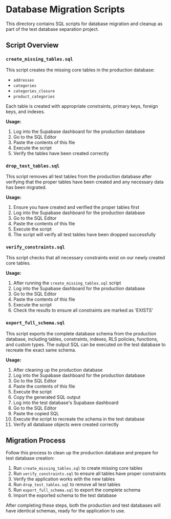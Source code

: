 # Database Migration Scripts

This directory contains SQL scripts for database migration and cleanup as part of the test database separation project.

## Script Overview

### `create_missing_tables.sql`

This script creates the missing core tables in the production database:
- `addresses`
- `categories`
- `categories_closure`
- `product_categories`

Each table is created with appropriate constraints, primary keys, foreign keys, and indexes.

**Usage:**
1. Log into the Supabase dashboard for the production database
2. Go to the SQL Editor
3. Paste the contents of this file
4. Execute the script
5. Verify the tables have been created correctly

### `drop_test_tables.sql`

This script removes all test tables from the production database after verifying that the proper tables have been created and any necessary data has been migrated.

**Usage:**
1. Ensure you have created and verified the proper tables first
2. Log into the Supabase dashboard for the production database
3. Go to the SQL Editor
4. Paste the contents of this file
5. Execute the script
6. The script will verify all test tables have been dropped successfully

### `verify_constraints.sql`

This script checks that all necessary constraints exist on our newly created core tables.

**Usage:**
1. After running the `create_missing_tables.sql` script
2. Log into the Supabase dashboard for the production database
3. Go to the SQL Editor
4. Paste the contents of this file
5. Execute the script
6. Check the results to ensure all constraints are marked as 'EXISTS'

### `export_full_schema.sql`

This script exports the complete database schema from the production database, including tables, constraints, indexes, RLS policies, functions, and custom types. The output SQL can be executed on the test database to recreate the exact same schema.

**Usage:**
1. After cleaning up the production database
2. Log into the Supabase dashboard for the production database
3. Go to the SQL Editor
4. Paste the contents of this file
5. Execute the script
6. Copy the generated SQL output
7. Log into the test database's Supabase dashboard
8. Go to the SQL Editor
9. Paste the copied SQL
10. Execute the script to recreate the schema in the test database
11. Verify all database objects were created correctly

## Migration Process

Follow this process to clean up the production database and prepare for test database creation:

1. Run `create_missing_tables.sql` to create missing core tables
2. Run `verify_constraints.sql` to ensure all tables have proper constraints
3. Verify the application works with the new tables
4. Run `drop_test_tables.sql` to remove all test tables
5. Run `export_full_schema.sql` to export the complete schema
6. Import the exported schema to the test database

After completing these steps, both the production and test databases will have identical schemas, ready for the application to use. 